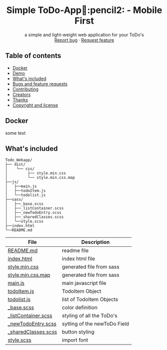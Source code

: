   <h1 align="center">Simple ToDo-App📃:pencil2: - Mobile First</h1>

  <p align="center">
     a simple and light-weight web application for your ToDo's
    <br>
    <a href="https://github.com/MrTob/ToDo-WebApp/issues/new?template=bug.md">Report bug</a>
    ·
    <a href=https://github.com/MrTob/ToDo-WebApp/issues/new?template=feature.md&labels=feature">Request feature</a>
  </p>
</p>


## Table of contents

- [Docker](#docker)
- [Demo](#demo)
- [What's included](#whats-included)
- [Bugs and feature requests](#bugs-and-feature-requests)
- [Contributing](#contributing)
- [Creators](#creators)
- [Thanks](#thanks)
- [Copyright and license](#copyright-and-license)


## Docker
some text


## What's included
```text
Todo_Webapp/
├── dist/                       
│    └── css/                   
│         ├── style.min.css     
│         └── style.min.css.map 
├──js/                          
│   ├──main.js
│   ├──todoItem.js
│   └──todolist.js
├──sass/
│   ├──_base.scss
│   ├──_listContainer.scss
│   ├──_newTodoEntry.scss
│   ├──_sharedClasses.scss
│   └──style.scss
├──index.html
└──README.md
```

| File | Description |
|---|---|
|[README.md](./README.md)|readme file|
|[index.html](./index.html)|index html file|
|[style.min.css](./dist/css/style.min.css)  |   generated file from sass|
|[style.min.css.map](./dist/css/style.min.css.map)   |  generated file from sass |
|[main.js](./js/main.js)|main javascript file|
|[todoItem.js](./js/todoItem.js)| TodoItem Object|
|[todolist.js](./js/todolist.js)|list of TodoItem Objects|
|[_base.scss](./sass/_base.scss)|color definition|
|[_listContainer.scss](./sass/_listContainer.scss)|styling of all the ToDo's|
|[_newTodoEntry.scss](./sass/_newTodoEntry.scss)|sytling of the newToDo Field|
|[_sharedClasses.scss](./sass/_sharedClasses.scss)|button styling|
|[style.scss](./sass/style.scss)|import font|


